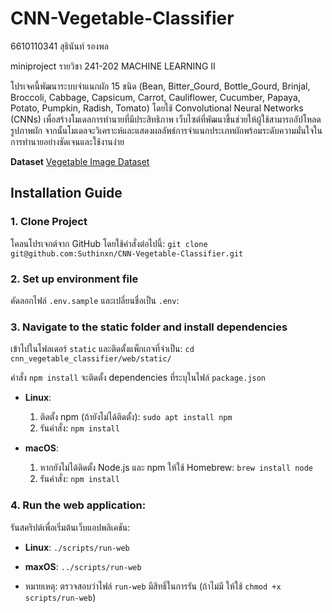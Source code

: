 # CNN-Vegetable-Classifier


6610110341 สุธินันท์ รองพล

miniproject รายวิชา 241-202 MACHINE LEARNING II

โปรเจคนี้พัฒนาระบบจำแนกผัก 15 ชนิด (Bean, Bitter_Gourd, Bottle_Gourd, Brinjal, Broccoli, Cabbage, Capsicum, Carrot, Cauliflower, Cucumber, Papaya, Potato, Pumpkin, Radish, Tomato) โดยใช้ Convolutional Neural Networks (CNNs) เพื่อสร้างโมเดลการทำนายที่มีประสิทธิภาพ เว็บไซต์ที่พัฒนาขึ้นช่วยให้ผู้ใช้สามารถอัปโหลดรูปภาพผัก จากนั้นโมเดลจะวิเคราะห์และแสดงผลลัพธ์การจำแนกประเภทผักพร้อมระดับความมั่นใจในการทำนายอย่างชัดเจนและใช้งานง่าย


**Dataset**
[Vegetable Image Dataset](https://www.kaggle.com/datasets/misrakahmed/vegetable-image-dataset)

## Installation Guide

 ### 1. Clone Project
โคลนโปรเจกต์จาก GitHub โดยใช้คำสั่งต่อไปนี้:
 `git clone git@github.com:Suthinxn/CNN-Vegetable-Classifier.git`
 
### 2. Set up environment file 
คัดลอกไฟล์ `.env.sample` และเปลี่ยนชื่อเป็น `.env`:

 ### 3. Navigate to the static folder and install dependencies 
 เข้าไปในโฟลเดอร์ `static` และติดตั้งแพ็กเกจที่จำเป็น:
 `cd cnn_vegetable_classifier/web/static/` 
 
คำสั่ง `npm install` จะติดตั้ง dependencies ที่ระบุในไฟล์ `package.json`
- **Linux**: 
	1. ติดตั้ง npm (ถ้ายังไม่ได้ติดตั้ง): 
`sudo apt install npm`
	2. รันคำสั่ง:
	`npm install`
	
- **macOS**:
	1. หากยังไม่ได้ติดตั้ง Node.js และ npm ให้ใช้ Homebrew:
`brew install node`
	2. รันคำสั่ง:
`npm install`

 ### 4. Run the web application:
รันสคริปต์เพื่อเริ่มต้นเว็บแอปพลิเคชัน:
- **Linux**:
 `./scripts/run-web`

- **maxOS**:
 `../scripts/run-web`  
 
 - หมายเหตุ: ตรวจสอบว่าไฟล์ `run-web` มีสิทธิ์ในการรัน (ถ้าไม่มี ให้ใช้ `chmod +x scripts/run-web`) 
